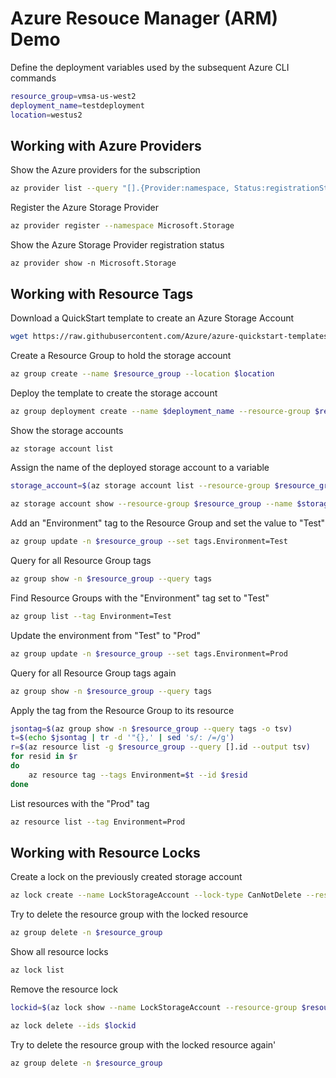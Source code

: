 # Azure Resouce Manager (ARM) Demo

Define the deployment variables used by the subsequent Azure CLI commands

```bash
resource_group=vmsa-us-west2
deployment_name=testdeployment
location=westus2
```

## Working with Azure Providers

Show the Azure providers for the subscription

```bash
az provider list --query "[].{Provider:namespace, Status:registrationState}"
```

Register the Azure Storage Provider

```bash
az provider register --namespace Microsoft.Storage
```

Show the Azure Storage Provider registration status

```bahs
az provider show -n Microsoft.Storage
```

## Working with Resource Tags

Download a QuickStart template to create an Azure Storage Account

```bash
wget https://raw.githubusercontent.com/Azure/azure-quickstart-templates/master/101-storage-account-create/azuredeploy.json
```

Create a Resource Group to hold the storage account

```bash
az group create --name $resource_group --location $location
```

Deploy the template to create the storage account

```bash
az group deployment create --name $deployment_name --resource-group $resource_group --template-file azuredeploy.json
```

Show the storage accounts

```bash
az storage account list
```

Assign the name of the deployed storage account to a variable

```bash
storage_account=$(az storage account list --resource-group $resource_group --query [].name --output tsv)

az storage account show --resource-group $resource_group --name $storage_account
```

Add an "Environment" tag to the Resource Group and set the value to "Test"

```bash
az group update -n $resource_group --set tags.Environment=Test
```

Query for all Resource Group tags

```bash
az group show -n $resource_group --query tags
```

Find Resource Groups with the "Environment" tag set to "Test"

```bash
az group list --tag Environment=Test
```

Update the environment from "Test" to "Prod"

```bash
az group update -n $resource_group --set tags.Environment=Prod
```

Query for all Resource Group tags again

```bash
az group show -n $resource_group --query tags
```

Apply the tag from the Resource Group to its resource

```bash
jsontag=$(az group show -n $resource_group --query tags -o tsv)
t=$(echo $jsontag | tr -d '"{},' | sed 's/: /=/g')
r=$(az resource list -g $resource_group --query [].id --output tsv)
for resid in $r
do
    az resource tag --tags Environment=$t --id $resid
done
```

List resources with the "Prod" tag

```bash
az resource list --tag Environment=Prod
```

## Working with Resource Locks

Create a lock on the previously created storage account

```bash
az lock create --name LockStorageAccount --lock-type CanNotDelete --resource-group $resource_group --resource-name $storage_account --resource-type Microsoft.Storage/storageAccounts
```

Try to delete the resource group with the locked resource

```bash
az group delete -n $resource_group
```

Show all resource locks

```bash
az lock list
```

Remove the resource lock

```bash
lockid=$(az lock show --name LockStorageAccount --resource-group $resource_group --resource-type Microsoft.Storage/storageAccounts --resource-name $storage_account --output tsv --query id)

az lock delete --ids $lockid
```

Try to delete the resource group with the locked resource again'

```bash
az group delete -n $resource_group
```